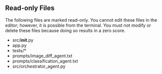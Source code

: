 ## Read-only Files
The following files are marked read-only. You cannot edit these files
in the editor; however, it is possible from the terminal. You must not
modify or delete these files because doing so results in a zero score.

* src/__init__.py
* app.py
* tests/*
* prompts/image_diff_agent.txt
* prompts/classification_agent.txt
* src/orchestrator_agent.py